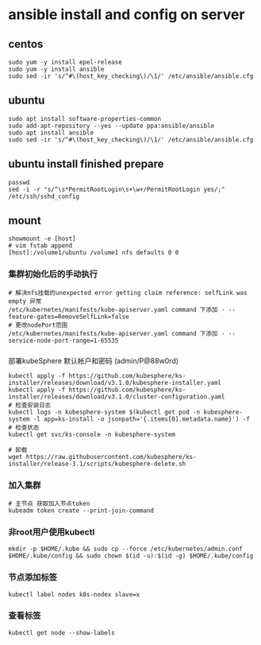 # ansible install and config on server
## centos
```shell
sudo yum -y install epel-release
sudo yum -y install ansible
sudo sed -ir 's/^#\(host_key_checking\)/\1/' /etc/ansible/ansible.cfg
```
## ubuntu
```shell
sudo apt install software-properties-common
sudo add-apt-repository --yes --update ppa:ansible/ansible
sudo apt install ansible
sudo sed -ir 's/^#\(host_key_checking\)/\1/' /etc/ansible/ansible.cfg
```

## ubuntu install finished prepare
```shell
passwd
sed -i -r "s/^\s*PermitRootLogin\s+\w+/PermitRootLogin yes/;" /etc/ssh/sshd_config
```

## mount
```shell
showmount -e [host]
# vim fstab append
[host]:/volume1/ubuntu /volume1 nfs defaults 0 0
```

### 集群初始化后的手动执行
```shell
# 解决nfs挂载的unexpected error getting claim reference: selfLink was empty 异常
/etc/kubernetes/manifests/kube-apiserver.yaml command 下添加 - --feature-gates=RemoveSelfLink=false
# 更改nodePort范围
/etc/kubernetes/manifests/kube-apiserver.yaml command 下添加 - --service-node-port-range=1-65535
```

###
部署kubeSphere 默认帐户和密码 (admin/P@88w0rd)
```shell
kubectl apply -f https://github.com/kubesphere/ks-installer/releases/download/v3.1.0/kubesphere-installer.yaml
kubectl apply -f https://github.com/kubesphere/ks-installer/releases/download/v3.1.0/cluster-configuration.yaml
# 检查安装日志
kubectl logs -n kubesphere-system $(kubectl get pod -n kubesphere-system -l app=ks-install -o jsonpath='{.items[0].metadata.name}') -f
# 检查状态
kubectl get svc/ks-console -n kubesphere-system

# 卸载
wget https://raw.githubusercontent.com/kubesphere/ks-installer/release-3.1/scripts/kubesphere-delete.sh
```

### 加入集群
```shell
# 主节点 获取加入节点token
kubeadm token create --print-join-command
```
### 非root用户使用kubectl
```shell
mkdir -p $HOME/.kube && sudo cp --force /etc/kubernetes/admin.conf $HOME/.kube/config && sudo chown $(id -u):$(id -g) $HOME/.kube/config
```

### 节点添加标签
```shell
kubectl label nodes k8s-nodex slave=x
```
### 查看标签
```shell
kubectl get node --show-labels
```